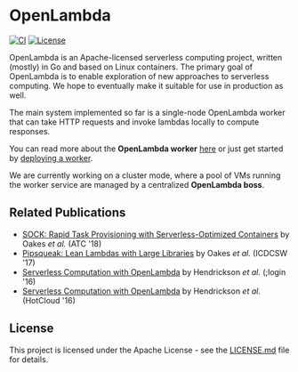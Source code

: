 # OpenLambda

[![CI](https://github.com/open-lambda/open-lambda/actions/workflows/ci.yml/badge.svg)](https://github.com/open-lambda/open-lambda/actions/workflows/ci.yml)
[![License](https://img.shields.io/badge/License-Apache_2.0-blue.svg)](https://opensource.org/licenses/Apache-2.0)

OpenLambda is an Apache-licensed serverless computing project, written
(mostly) in Go and based on Linux containers.  The primary goal of
OpenLambda is to enable exploration of new approaches to serverless
computing.  We hope to eventually make it suitable for use in
production as well.

The main system implemented so far is a single-node OpenLambda worker
that can take HTTP requests and invoke lambdas locally to compute
responses.

You can read more about the **OpenLambda worker** [here](docs/worker/README.md) or just get started
by [deploying a worker](docs/worker/deployment.md).

We are currently working on a cluster mode, where a pool of VMs
running the worker service are managed by a centralized **OpenLambda
boss**.

## Related Publications

* [SOCK: Rapid Task Provisioning with Serverless-Optimized Containers](https://www.usenix.org/system/files/conference/atc18/atc18-oakes.pdf) by Oakes <i>et al.</i> (ATC '18)
* [Pipsqueak: Lean Lambdas with Large Libraries](https://ieeexplore.ieee.org/document/7979853) by Oakes <i>et al.</i> (ICDCSW '17)
* [Serverless Computation with OpenLambda](https://www.usenix.org/system/files/login/articles/login_winter16_03_hendrickson.pdf) by Hendrickson <i>et al.</i> (;login '16)
* [Serverless Computation with OpenLambda](https://www.usenix.org/system/files/conference/hotcloud16/hotcloud16_hendrickson.pdf) by Hendrickson <i>et al.</i> (HotCloud '16)

## License

This project is licensed under the Apache License - see the [LICENSE.md](LICENSE.md) file for details.
